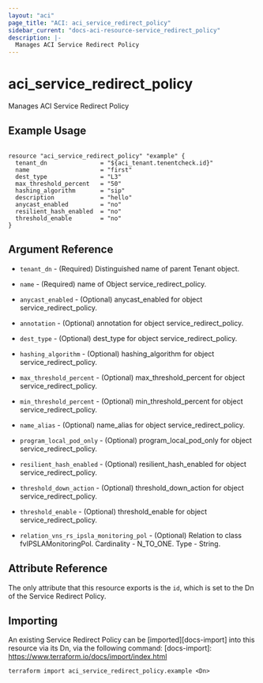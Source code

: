 ```yaml
---
layout: "aci"
page_title: "ACI: aci_service_redirect_policy"
sidebar_current: "docs-aci-resource-service_redirect_policy"
description: |-
  Manages ACI Service Redirect Policy
---
```


# aci_service_redirect_policy #
Manages ACI Service Redirect Policy

## Example Usage ##

```hcl

resource "aci_service_redirect_policy" "example" {
  tenant_dn               = "${aci_tenant.tenentcheck.id}"
  name                    = "first"
  dest_type               = "L3"
  max_threshold_percent   = "50"
  hashing_algorithm       = "sip"
  description             = "hello"
  anycast_enabled         = "no"
  resilient_hash_enabled  = "no"
  threshold_enable        = "no"
}

```


## Argument Reference ##
* `tenant_dn` - (Required) Distinguished name of parent Tenant object.
* `name` - (Required) name of Object service_redirect_policy.
* `anycast_enabled` - (Optional) anycast_enabled for object service_redirect_policy.
* `annotation` - (Optional) annotation for object service_redirect_policy.
* `dest_type` - (Optional) dest_type for object service_redirect_policy.
* `hashing_algorithm` - (Optional) hashing_algorithm for object service_redirect_policy.
* `max_threshold_percent` - (Optional) max_threshold_percent for object service_redirect_policy.
* `min_threshold_percent` - (Optional) min_threshold_percent for object service_redirect_policy.
* `name_alias` - (Optional) name_alias for object service_redirect_policy.
* `program_local_pod_only` - (Optional) program_local_pod_only for object service_redirect_policy.
* `resilient_hash_enabled` - (Optional) resilient_hash_enabled for object service_redirect_policy.
* `threshold_down_action` - (Optional) threshold_down_action for object service_redirect_policy.
* `threshold_enable` - (Optional) threshold_enable for object service_redirect_policy.

* `relation_vns_rs_ipsla_monitoring_pol` - (Optional) Relation to class fvIPSLAMonitoringPol. Cardinality - N_TO_ONE. Type - String.
                


## Attribute Reference

The only attribute that this resource exports is the `id`, which is set to the
Dn of the Service Redirect Policy.

## Importing ##

An existing Service Redirect Policy can be [imported][docs-import] into this resource via its Dn, via the following command:
[docs-import]: https://www.terraform.io/docs/import/index.html


```
terraform import aci_service_redirect_policy.example <Dn>
```
